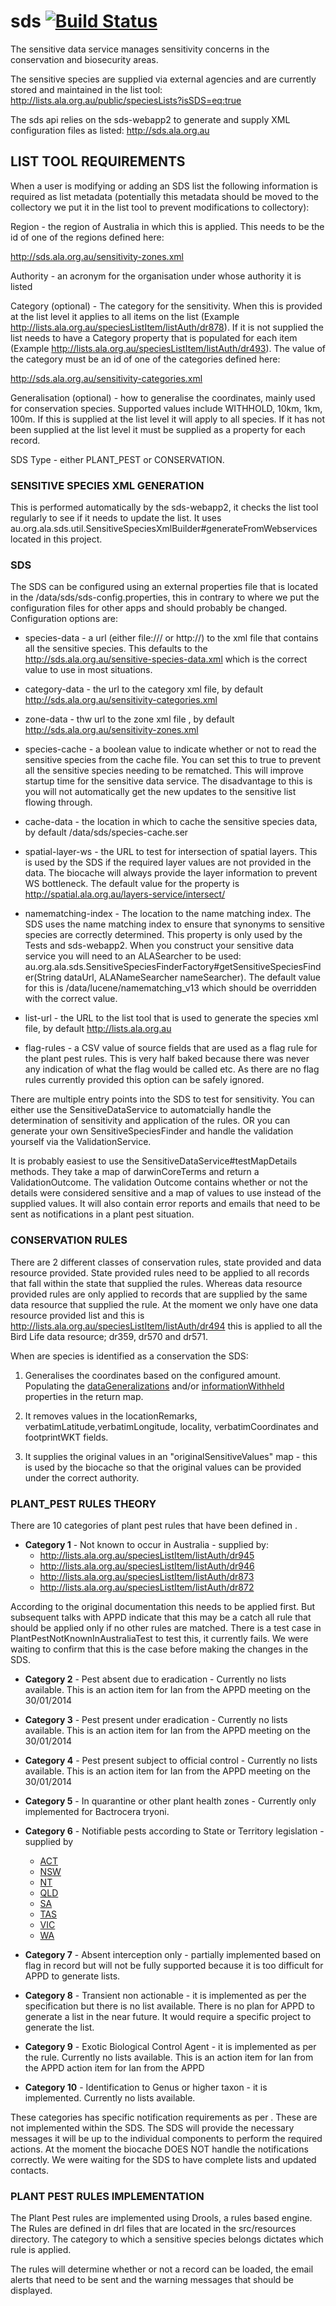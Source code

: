 # sds   [![Build Status](https://travis-ci.org/AtlasOfLivingAustralia/sds.svg?branch#master)](https://travis-ci.org/AtlasOfLivingAustralia/sds)


The sensitive data service manages sensitivity concerns in the conservation and biosecurity areas.

The sensitive species are supplied via external agencies and are currently stored and maintained in the list tool:
http://lists.ala.org.au/public/speciesLists?isSDS=eq:true

The sds api relies on the sds-webapp2 to generate and supply XML configuration files as listed:
http://sds.ala.org.au

## LIST TOOL REQUIREMENTS

When a user is modifying or adding an SDS list the following information is required as list metadata (potentially
this metadata should be moved to the collectory we put it in the list tool to prevent modifications to collectory):

Region - the region of Australia in which this is applied.  This needs to be the id of one of the regions defined here:

http://sds.ala.org.au/sensitivity-zones.xml

Authority - an acronym for the organisation under whose authority it is listed

Category (optional) - The category for the sensitivity. When this is provided at the list level it applies to all items
on the list (Example http://lists.ala.org.au/speciesListItem/listAuth/dr878).  If it is not supplied the list needs to have
a Category property that is populated for each item (Example
http://lists.ala.org.au/speciesListItem/listAuth/dr493).  The value of the category must be an id of one of the categories
defined here:

http://sds.ala.org.au/sensitivity-categories.xml

Generalisation (optional) - how to generalise the coordinates, mainly used for conservation species. Supported values include
WITHHOLD, 10km, 1km, 100m.  If this is supplied at the list level it will apply to all species. If it has not been supplied
 at the list level it must be supplied as a property for each record.

SDS Type - either PLANT_PEST or CONSERVATION.

### SENSITIVE SPECIES XML GENERATION
This is performed automatically by the sds-webapp2, it checks the list tool regularly to see if it needs to update the list.
It uses au.org.ala.sds.util.SensitiveSpeciesXmlBuilder#generateFromWebservices
located in this project.

### SDS
The SDS can be configured using an external properties file that is located in the /data/sds/sds-config.properties, this in contrary
to where we put the configuration files for other apps and should probably be changed. Configuration options are:

 * species-data - a url (either file:/// or http://) to the xml file that contains all the sensitive species. This defaults
               to the http://sds.ala.org.au/sensitive-species-data.xml which is the correct value to use in most situations.
 * category-data - the url to the category xml file, by default http://sds.ala.org.au/sensitivity-categories.xml

 * zone-data - thw url to the zone xml file , by default http://sds.ala.org.au/sensitivity-zones.xml

 * species-cache - a boolean value to indicate whether or not to read the sensitive species from the cache file. You can set
this to true to prevent all the sensitive species needing to be rematched. This will improve startup time for the sensitive
data service. The disadvantage to this is you will not automatically get the new updates to the sensitive list flowing through.

 * cache-data - the location in which to cache the sensitive species data, by default /data/sds/species-cache.ser

 * spatial-layer-ws - the URL to test for intersection of spatial layers. This is used by the SDS if the required layer values
are not provided in the data.  The biocache will always provide the layer information to prevent WS bottleneck. The default
value for the property is http://spatial.ala.org.au/layers-service/intersect/

 * namematching-index - The location to the name matching index. The SDS uses the name matching index to ensure that synonyms
to sensitive species are correctly determined. This property is only used by the Tests and sds-webapp2.  When you construct
your sensitive data service you will need to an ALASearcher to be used:
au.org.ala.sds.SensitiveSpeciesFinderFactory#getSensitiveSpeciesFinder(String dataUrl, ALANameSearcher nameSearcher).  The
default value for this is /data/lucene/namematching_v13 which should be overridden with the correct value.

 * list-url - the URL to the list tool that is used to generate the species xml file, by default http://lists.ala.org.au

 * flag-rules - a CSV value of source fields that are used as a flag rule for the plant pest rules. This is very half baked
because there was never any indication of what the flag would be called etc.  As there are no flag rules currently provided
this option can be safely ignored.

There are multiple entry points into the SDS to test for sensitivity. You can either use the SensitiveDataService to automatcially
handle the determination of sensitivity and application of the rules.  OR you can generate your own SensitiveSpeciesFinder
and handle the validation yourself via the ValidationService.

It is probably easiest to use the SensitiveDataService#testMapDetails methods. They take a map of darwinCoreTerms and return a
ValidationOutcome. The validation Outcome contains whether or not the details were considered sensitive and a map of values
to use instead of the supplied values. It will also contain error reports and emails that need to be sent as notifications
in a plant pest situation.

### CONSERVATION RULES ###
There are 2 different classes of conservation rules, state provided and data resource provided. State provided rules need
to be applied to all records that fall within the state that supplied the rules.  Whereas data resource provided rules
are only applied to records that are supplied by the same data resource that supplied the rule.  At the moment we only
have one data resource provided list and this is http://lists.ala.org.au/speciesListItem/listAuth/dr494 this is applied to
all the Bird Life data resource; dr359, dr570 and dr571.

When are species is identified as a conservation the SDS:
1. Generalises the coordinates based on the configured amount. Populating the [dataGeneralizations](http://rs.tdwg.org/dwc/terms/dataGeneralizations) 
and/or [informationWithheld](http://rs.tdwg.org/dwc/terms/informationWithheld) properties in the return map.

2. It removes values in the locationRemarks, verbatimLatitude,verbatimLongitude, locality, verbatimCoordinates and footprintWKT
fields.

3. It supplies the original values in an "originalSensitiveValues" map - this is used by the biocache so that the original
values can be provided under the correct authority.

### PLANT_PEST RULES THEORY ###
There are 10 categories of plant pest rules that have been defined in <TO DO LINK TO PDF doc>.

* **Category 1** - Not known to occur in Australia - supplied by:
  * http://lists.ala.org.au/speciesListItem/listAuth/dr945
  * http://lists.ala.org.au/speciesListItem/listAuth/dr946
  * http://lists.ala.org.au/speciesListItem/listAuth/dr873
  * http://lists.ala.org.au/speciesListItem/listAuth/dr872

According to the original documentation this needs to be applied first. But subsequent talks with APPD indicate that this
may be a catch all rule that should be applied only if no other rules are matched. There is a test case in
PlantPestNotKnownInAustraliaTest to test this, it currently fails. We were waiting to confirm that this is the case before
making the changes in the SDS.

* **Category 2** - Pest absent due to eradication - Currently no lists available. This is an action item for Ian from the APPD
meeting on the 30/01/2014

* **Category 3** - Pest present under eradication - Currently no lists available. This is an action item for Ian from the APPD
meeting on the 30/01/2014

* **Category 4** - Pest present subject to official control - Currently no lists available. This is an action item for Ian from the APPD
meeting on the 30/01/2014

* **Category 5** - In quarantine or other plant health zones - Currently only implemented for Bactrocera tryoni.

* **Category 6** - Notifiable pests according to State or Territory legislation - supplied by
  * [ACT](http://lists.ala.org.au/speciesListItem/listAuth/dr947)
  * [NSW](http://lists.ala.org.au/speciesListItem/listAuth/dr877)
  * [NT](http://lists.ala.org.au/speciesListItem/listAuth/dr878)
  * [QLD](http://lists.ala.org.au/speciesListItem/listAuth/dr879)
  * [SA](http://lists.ala.org.au/speciesListItem/listAuth/dr880)
  * [TAS](http://lists.ala.org.au/speciesListItem/listAuth/dr881)
  * [VIC](http://lists.ala.org.au/speciesListItem/listAuth/dr882)
  * [WA](http://lists.ala.org.au/speciesListItem/listAuth/dr883)

* **Category 7** - Absent interception only - partially implemented based on flag in record but will not be fully supported because
it is too difficult for APPD to generate lists.

* **Category 8** - Transient non actionable - it is implemented as per the specification but there is no list available. There
is no plan for APPD to generate a list in the near future. It would require a specific project to generate the list.

* **Category 9** - Exotic Biological Control Agent - it is implemented as per the rule. Currently no lists available. This is an
action item for Ian from the APPD action item for Ian from the APPD

* **Category 10** - Identification to Genus or higher taxon - it is implemented. Currently no lists available.

These categories has specific notification requirements as per <TO DO link to XLSX document>.  These are not implemented
within the SDS. The SDS will provide the necessary messages it will be up to the individual components to perform the required
actions. At the moment the biocache DOES NOT handle the notifications correctly.  We were waiting for the SDS to have complete
lists and updated contacts.

### PLANT PEST RULES IMPLEMENTATION ###

The Plant Pest rules are implemented using Drools, a rules based engine. The Rules are defined in drl files that are
located in the src/resources directory.  The category to which a sensitive species belongs dictates which rule is applied.

The rules will determine whether or not a record can be loaded, the email alerts that need to be sent and the warning
messages that should be displayed.
